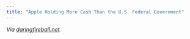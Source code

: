 ```yaml
---
title: "Apple Holding More Cash Than the U.S. Federal Government"
---
```

<p><em>Via <a href="https://daringfireball.net/linked/2011/07/29/apple-politics">daringfireball.net</a>.</em></p>
